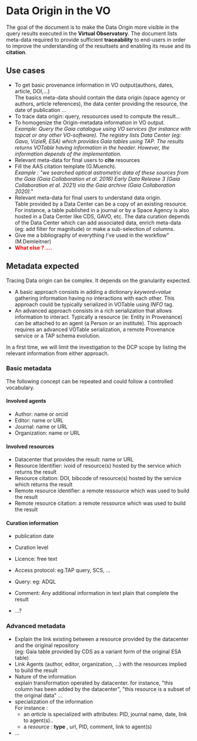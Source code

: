 # Data Origin in the VO

The goal of the document is to make the Data Origin more visible in
the query results executed in the **Virtual Observatory**. The document lists
meta-data required to provide sufficient **traceability** to end-users in order to
improve the understanding of the resultsets and enabling its reuse and its
**citation**.


## Use cases


- To get basic provenance information in VO output(authors, dates, article, DOI,...)<br/>
The basics meta-data should contain the data origin (space agency or
authors, article references), the data center providing the resource, the date
of publication ...
- To trace data origin: query, resuources used to compute the result...
- To homogenize the Origin-metadata information in VO output.<br/>
*Example: Query the Gaia catalogue using VO services (for instance
with topcat or any other VO-software). The registry lists Data Center
(eg: Gavo, VizieR, ESA) which provides Gaia tables using TAP. The
results returns VOTable having information in the header. However,
the information depends of the implementation.*
- Relevant meta-data for final users to **cite** resources
- Fill the AAS citation template (G.Muench).<br/>
*Example : "we searched optical astrometric data of these sources from
the Gaia (Gaia Collaboration et al. 2016) Early Data Release 3 (Gaia
Collaboration et al. 2021) via the Gaia archive (Gaia Collaboration
2020)."*
- Relevant meta-data for final users to understand data origin.<br/>
Table provided by a Data Center can be a copy of an existing resource.
For instance, a table published in a journal or by a Space Agency is
also hosted in a Data Center like CDS, GAVO, etc. The data curation
depends of the Data Center which can add associated data, enrich
meta-data (eg: add filter for magnitude) or make a sub-selection of
columns.
- Give me a bibliography of everything I've used in the workflow" (M.Demleitner)
- <span style='color:red'>**What else ? ....**</span>

## Metadata expected
Tracing Data origin can be complex. It depends on the granularity expected.
- A basic approach consists in adding a dictionary *keyword=value* gathering information having no interactions with each other. This approach could be typically serialized in VOTable using *INFO* tag. 
- An advanced approach consists in a rich serialization that allows information to interact. Typically a resource (ie: Entity in Provenance) can be attached to an agent (a Person or an institute).
This approach requires an advanced VOTable serialization, a remote Provenance service or a TAP schema evolution.

In a first time, we will limit the investigation to the DCP scope by listing the relevant information from either approach.

### Basic metadata
The following concept can be repeated and could follow a controlled vocabulary.

#### Involved agents 
- Author: name or orcid
- Editor: name or URL
- Journal: name or URL
- Organization: name or URL

#### Involved resources
- Datacenter that provides the result: name or URL
- Resource Identifier: ivoid of resource(s) hosted by the service which returns the result
- Resource citation: DOI, bibcode of resource(s) hosted by the service which returns the result
- Remote resource identifier: a remote ressource which was used to build the result
- Remote resource citation: a remote ressource which was used to build the result

#### Curation information
- publication date
- Curation level
- Licence: free text
- Access protocol: eg.TAP query, SCS, ...
- Query: eg: ADQL

- Comment: Any additional information in text plain that complete the result
- ...?


### Advanced metadata
- Explain the link existing between a resource provided by the datacenter and the original repository <br/>
(eg: Gaia table provided by CDS as a variant form of the original ESA table)
- Link Agents (author, editor, organization, ...) with the resources implied to build the result
- Nature of the information <br/>
explain transformation operated by datacenter. 
for instance, "this column has been added by the datacenter", "this resource is a subset of the original data" ...
- specialization of the information<br/>
For instance :
    - an *article* is specialized with attributes: PID, journal name, date, link to agent(s)..
    - a *resource* : **type** , url, PID, comment, link to agent(s)
- ...


